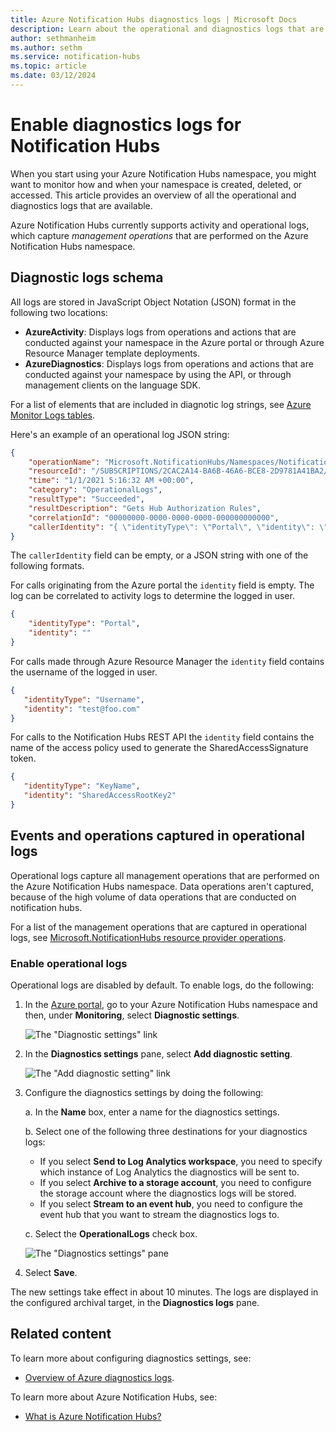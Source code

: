 ```yaml
---
title: Azure Notification Hubs diagnostics logs | Microsoft Docs
description: Learn about the operational and diagnostics logs that are available for Azure Notification Hubs, and how to enable diagnostic logging.
author: sethmanheim
ms.author: sethm
ms.service: notification-hubs
ms.topic: article
ms.date: 03/12/2024
---
```


# Enable diagnostics logs for Notification Hubs

When you start using your Azure Notification Hubs namespace, you might want to monitor how and when your namespace is created, deleted, or accessed. This article provides an overview of all the operational and diagnostics logs that are available.

Azure Notification Hubs currently supports activity and operational logs, which capture *management operations* that are performed on the Azure Notification Hubs namespace.

## Diagnostic logs schema

All logs are stored in JavaScript Object Notation (JSON) format in the following two locations:

- **AzureActivity**: Displays logs from operations and actions that are conducted against your namespace in the Azure portal or through Azure Resource Manager template deployments.
- **AzureDiagnostics**: Displays logs from operations and actions that are conducted against your namespace by using the API, or through management clients on the language SDK.

For a list of elements that are included in diagnotic log strings, see [Azure Monitor Logs tables](monitor-notification-hubs-reference.md#azure-monitor-logs-tables).

Here's an example of an operational log JSON string:

```json
{
    "operationName": "Microsoft.NotificationHubs/Namespaces/NotificationHubs/authorizationRules/action",
    "resourceId": "/SUBSCRIPTIONS/2CAC2A14-BA6B-46A6-BCE8-2D9781A41BA2/RESOURCEGROUPS/SAMPLES/PROVIDERS/MICROSOFT.NOTIFICATIONHUBS/NAMESPACES/SAMPLE-NS",
    "time": "1/1/2021 5:16:32 AM +00:00",
    "category": "OperationalLogs",
    "resultType": "Succeeded",
    "resultDescription": "Gets Hub Authorization Rules",
    "correlationId": "00000000-0000-0000-0000-000000000000",
    "callerIdentity": "{ \"identityType\": \"Portal\", \"identity\": \"\" }"
}
```

The `callerIdentity` field can be empty, or a JSON string with one of the following formats.

For calls originating from the Azure portal the `identity` field is empty. The log can be correlated to activity logs to determine the logged in user.

```json
{
    "identityType": "Portal",
    "identity": ""
}
```

For calls made through Azure Resource Manager the `identity` field contains the username of the logged in user.

```json
{
   "identityType": "Username",
   "identity": "test@foo.com"
}
```

For calls to the Notification Hubs REST API the `identity` field contains the name of the access policy used to generate the SharedAccessSignature token.

```json
{
   "identityType": "KeyName",
   "identity": "SharedAccessRootKey2"
}
```

## Events and operations captured in operational logs

Operational logs capture all management operations that are performed on the Azure Notification Hubs namespace. Data operations aren't captured, because of the high volume of data operations that are conducted on notification hubs.

For a list of the management operations that are captured in operational logs, see [Microsoft.NotificationHubs resource provider operations](/azure/role-based-access-control/permissions/integration#microsoftnotificationhubs).

### Enable operational logs

Operational logs are disabled by default. To enable logs, do the following:

1. In the [Azure portal](https://portal.azure.com), go to your Azure Notification Hubs namespace and then, under **Monitoring**, select  **Diagnostic settings**.

   ![The "Diagnostic settings" link](./media/notification-hubs-diagnostic-logs/image-1.png)

1. In the **Diagnostics settings** pane, select **Add diagnostic setting**.

   ![The "Add diagnostic setting" link](./media/notification-hubs-diagnostic-logs/image-2.png)

1. Configure the diagnostics settings by doing the following:

   a. In the **Name** box, enter a name for the diagnostics settings.  

   b. Select one of the following three destinations for your diagnostics logs:  
   - If you select **Send to Log Analytics workspace**, you need to specify which instance of Log Analytics the diagnostics will be sent to.
   - If you select **Archive to a storage account**, you need to configure the storage account where the diagnostics logs will be stored.  
   - If you select **Stream to an event hub**, you need to configure the event hub that you want to stream the diagnostics logs to.

   c. Select the **OperationalLogs** check box.

    ![The "Diagnostics settings" pane](./media/notification-hubs-diagnostic-logs/image-3.png)

1. Select **Save**.

The new settings take effect in about 10 minutes. The logs are displayed in the configured archival target, in the **Diagnostics logs** pane.

## Related content

To learn more about configuring diagnostics settings, see:
* [Overview of Azure diagnostics logs](../azure-monitor/essentials/platform-logs-overview.md).

To learn more about Azure Notification Hubs, see:
* [What is Azure Notification Hubs?](notification-hubs-push-notification-overview.md)
